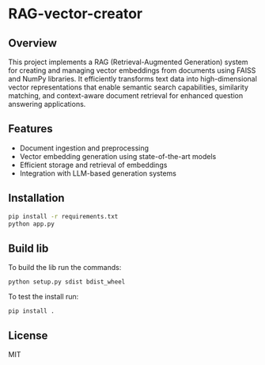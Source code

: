 # RAG-vector-creator

## Overview
This project implements a RAG (Retrieval-Augmented Generation) system for creating and managing vector embeddings from documents using FAISS and NumPy libraries. It efficiently transforms text data into high-dimensional vector representations that enable semantic search capabilities, similarity matching, and context-aware document retrieval for enhanced question answering applications.

## Features

- Document ingestion and preprocessing
- Vector embedding generation using state-of-the-art models
- Efficient storage and retrieval of embeddings
- Integration with LLM-based generation systems

## Installation

```bash
pip install -r requirements.txt
python app.py
```

## Build lib

To build the lib run the commands:

```
python setup.py sdist bdist_wheel
```

To test the install run:
```
pip install .
```

## License

MIT

